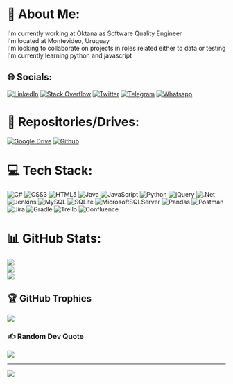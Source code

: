 # 💫 About Me:
I'm currently working at Oktana as Software Quality Engineer<br>I'm located at Montevideo, Uruguay<br>I'm looking to collaborate on projects in roles related either to data or testing<br>I'm currently learning python and javascript


## 🌐 Socials:
[![LinkedIn](https://img.shields.io/badge/LinkedIn-%230077B5.svg?logo=linkedin&logoColor=white)](https://linkedin.com/in/camiloferreirafosalba) [![Stack Overflow](https://img.shields.io/badge/-Stackoverflow-FE7A16?logo=stack-overflow&logoColor=white)](https://stackoverflow.com/users/21585287) [![Twitter](https://img.shields.io/badge/Twitter-%231DA1F2.svg?logo=Twitter&logoColor=white)](https://twitter.com/ferreira_camilo) [![Telegram](https://img.shields.io/badge/telegram-%230023B5.svg?logo=telegram&logoColor=white)](https://telegram.me/camiloferreira89) [![Whatsapp](https://img.shields.io/badge/whatsapp-Lf579.svg?logo=whatsapp&logoColor=white)](https://api.whatsapp.com/send?phone=59896249788)

# 💾 Repositories/Drives:
[![Google Drive](https://img.shields.io/badge/googledrive-%130077B5.svg?logo=googledrive&logoColor=blue)](https://drive.google.com/drive/folders/11jp6x2qPTyX-XZqSE5oHXUraI1vYsujC?usp=sharing) [![Github](https://img.shields.io/badge/github-%230077B5.svg?logo=github&logoColor=white)](https://github.com/ferreiracamilo)

# 💻 Tech Stack:
![C#](https://img.shields.io/badge/c%23-%23239120.svg?style=for-the-badge&logo=c-sharp&logoColor=white) ![CSS3](https://img.shields.io/badge/css3-%231572B6.svg?style=for-the-badge&logo=css3&logoColor=white) ![HTML5](https://img.shields.io/badge/html5-%23E34F26.svg?style=for-the-badge&logo=html5&logoColor=white) ![Java](https://img.shields.io/badge/java-%23ED8B00.svg?style=for-the-badge&logo=java&logoColor=white) ![JavaScript](https://img.shields.io/badge/javascript-%23323330.svg?style=for-the-badge&logo=javascript&logoColor=%23F7DF1E) ![Python](https://img.shields.io/badge/python-3670A0?style=for-the-badge&logo=python&logoColor=ffdd54) ![jQuery](https://img.shields.io/badge/jquery-%230769AD.svg?style=for-the-badge&logo=jquery&logoColor=white) ![.Net](https://img.shields.io/badge/.NET-5C2D91?style=for-the-badge&logo=.net&logoColor=white) ![Jenkins](https://img.shields.io/badge/jenkins-%232C5263.svg?style=for-the-badge&logo=jenkins&logoColor=white) ![MySQL](https://img.shields.io/badge/mysql-%2300f.svg?style=for-the-badge&logo=mysql&logoColor=white) ![SQLite](https://img.shields.io/badge/sqlite-%2307405e.svg?style=for-the-badge&logo=sqlite&logoColor=white) ![MicrosoftSQLServer](https://img.shields.io/badge/Microsoft%20SQL%20Sever-CC2927?style=for-the-badge&logo=microsoft%20sql%20server&logoColor=white) ![Pandas](https://img.shields.io/badge/pandas-%23150458.svg?style=for-the-badge&logo=pandas&logoColor=white) ![Postman](https://img.shields.io/badge/Postman-FF6C37?style=for-the-badge&logo=postman&logoColor=white) ![Jira](https://img.shields.io/badge/jira-%230A0FFF.svg?style=for-the-badge&logo=jira&logoColor=white) ![Gradle](https://img.shields.io/badge/Gradle-02303A.svg?style=for-the-badge&logo=Gradle&logoColor=white) ![Trello](https://img.shields.io/badge/Trello-%23026AA7.svg?style=for-the-badge&logo=Trello&logoColor=white) ![Confluence](https://img.shields.io/badge/confluence-%23172BF4.svg?style=for-the-badge&logo=confluence&logoColor=white)
# 📊 GitHub Stats:
![](https://github-readme-stats.vercel.app/api?username=ferreiracamilo&theme=dark&hide_border=false&include_all_commits=true&count_private=true)<br/>
![](https://github-readme-streak-stats.herokuapp.com/?user=ferreiracamilo&theme=dark&hide_border=false)<br/>
![](https://github-readme-stats.vercel.app/api/top-langs/?username=ferreiracamilo&theme=dark&hide_border=false&include_all_commits=true&count_private=true&layout=compact)

## 🏆 GitHub Trophies
![](https://github-profile-trophy.vercel.app/?username=ferreiracamilo&theme=radical&no-frame=false&no-bg=false&margin-w=4)

### ✍️ Random Dev Quote
![](https://quotes-github-readme.vercel.app/api?type=horizontal&theme=radical)

---
[![](https://visitcount.itsvg.in/api?id=ferreiracamilo&icon=0&color=6)](https://visitcount.itsvg.in)

<!-- Proudly created with GPRM ( https://gprm.itsvg.in ) -->
